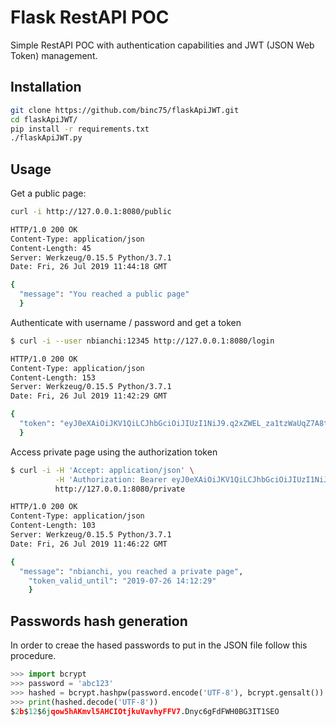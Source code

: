 # Flask RestAPI POC

Simple RestAPI POC with authentication capabilities and JWT (JSON Web Token) management.

## Installation
``` bash
git clone https://github.com/binc75/flaskApiJWT.git
cd flaskApiJWT/
pip install -r requirements.txt
./flaskApiJWT.py
```
## Usage
Get a public page:
``` bash
curl -i http://127.0.0.1:8080/public

HTTP/1.0 200 OK
Content-Type: application/json
Content-Length: 45
Server: Werkzeug/0.15.5 Python/3.7.1
Date: Fri, 26 Jul 2019 11:44:18 GMT

{
  "message": "You reached a public page"
  }

```

Authenticate with username / password and get a token
``` bash
$ curl -i --user nbianchi:12345 http://127.0.0.1:8080/login

HTTP/1.0 200 OK
Content-Type: application/json
Content-Length: 153
Server: Werkzeug/0.15.5 Python/3.7.1
Date: Fri, 26 Jul 2019 11:42:29 GMT

{
  "token": "eyJ0eXAiOiJKV1QiLCJhbGciOiJIUzI1NiJ9.q2xZWEL_za1tzWaUqZ7A8tS86HgvMy4JNZzTjdIkaIA"
  }


```

Access private page using the authorization token
``` bash
$ curl -i -H 'Accept: application/json' \
          -H 'Authorization: Bearer eyJ0eXAiOiJKV1QiLCJhbGciOiJIUzI1NiJ9.q2xZWEL_za1tzWaUqZ7A8tS86HgvMy4JNZzTjdIkaIA' \
          http://127.0.0.1:8080/private

HTTP/1.0 200 OK
Content-Type: application/json
Content-Length: 103
Server: Werkzeug/0.15.5 Python/3.7.1
Date: Fri, 26 Jul 2019 11:46:22 GMT

{
  "message": "nbianchi, you reached a private page", 
    "token_valid_until": "2019-07-26 14:12:29"
    }

```

## Passwords hash generation
In order to creae the hased passwords to put in the JSON file follow this procedure.
``` python
>>> import bcrypt
>>> password = 'abc123'
>>> hashed = bcrypt.hashpw(password.encode('UTF-8'), bcrypt.gensalt())
>>> print(hashed.decode('UTF-8'))
$2b$12$6jqow5hAKmvl5AHCIOtjkuVavhyFFV7.Dnyc6gFdFWH0BG3IT1SEO
```
